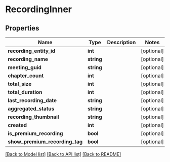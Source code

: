 # RecordingInner

## Properties
Name | Type | Description | Notes
------------ | ------------- | ------------- | -------------
**recording_entity_id** | **int** |  | [optional] 
**recording_name** | **string** |  | [optional] 
**meeting_guid** | **string** |  | [optional] 
**chapter_count** | **int** |  | [optional] 
**total_size** | **int** |  | [optional] 
**total_duration** | **int** |  | [optional] 
**last_recording_date** | **string** |  | [optional] 
**aggregated_status** | **string** |  | [optional] 
**recording_thumbnail** | **string** |  | [optional] 
**created** | **int** |  | [optional] 
**is_premium_recording** | **bool** |  | [optional] 
**show_premium_recording_tag** | **bool** |  | [optional] 

[[Back to Model list]](../README.md#documentation-for-models) [[Back to API list]](../README.md#documentation-for-api-endpoints) [[Back to README]](../README.md)


